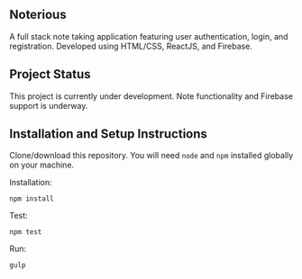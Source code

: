 ## Noterious

A full stack note taking application featuring user authentication, login, and registration. Developed using HTML/CSS, ReactJS, and Firebase.

## Project Status

This project is currently under development. Note functionality and Firebase support is underway.

## Installation and Setup Instructions

Clone/download this repository. You will need `node` and `npm` installed globally on your machine.

Installation:

`npm install`

Test:

`npm test`

Run: 

`gulp`
